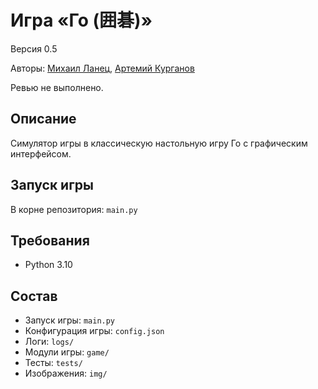 # Игра «Го (囲碁)»
Версия 0.5

Авторы: [Михаил Ланец](https://github.com/theoilside), [Артемий Курганов](https://github.com/artemijkurganov)

Ревью не выполнено.

## Описание
Симулятор игры в классическую настольную игру Го с графическим интерфейсом.

## Запуск игры
В корне репозитория: `main.py`

## Требования
* Python 3.10

## Состав
* Запуск игры: `main.py`
* Конфигурация игры: `config.json`
* Логи: `logs/`
* Модули игры: `game/`
* Тесты: `tests/`
* Изображения: `img/`